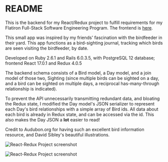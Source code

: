 # README

This is the backend for my React/Redux project to fulfill requirements for my Flatiron Full-Stack Software Engineering Program. The frontend is [here](https://github.com/s-blais/react-redux-portfolio-project-birdfeeder-frontend).

This small app was inspired by my friends' fascination with the birdfeeder in their yard. This app functions as a bird-sighting journal, tracking which birds are seen visiting the birdfeeder, by date.

Developed on Ruby 2.6.1 and Rails 6.0.3.5, with PostgreSQL 12 database; frontend React 17.0.1 and Redux 4.0.5

The backend schema consists of a Bird model, a Day model, and a join model of those two, Sighting (since multiple birds can be sighted on a day, and a bird can be sighted on multiple days, a reciprocal has-many-through relationship is indicated). 

To prevent the API unnecessarily transmitting redundant data, and bloating the Redux state, I modified the Day model's JSON serializer to represent each Day's bird relationships with a simple array of Bird ids. All data about each bird is already in Redux state, and can be accessed via the id. This also makes the Day JSON a **lot** easier to read!

Credit to Audubon.org for having such an excellent bird information resource, and David Sibley's beautiful illustrations.

![React-Redux Project screenshot](http://s-blais.com/assets/RR-project-birds-library-v1.png)

![React-Redux Project screenshot](http://s-blais.com/assets/RR-project-sightings-v1.png)